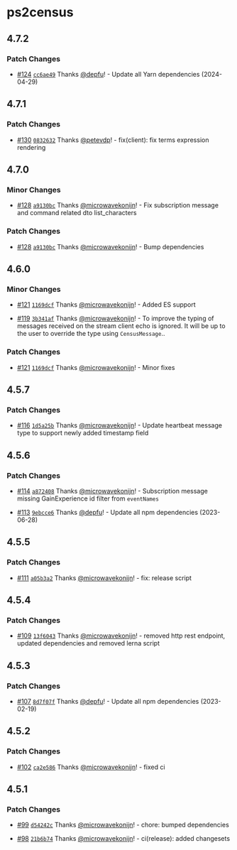 # ps2census

## 4.7.2

### Patch Changes

- [#124](https://github.com/microwavekonijn/ps2census/pull/124) [`cc6ae49`](https://github.com/microwavekonijn/ps2census/commit/cc6ae4941fed3185533f0b21e91020ae07795f48) Thanks [@depfu](https://github.com/apps/depfu)! - Update all Yarn dependencies (2024-04-29)

## 4.7.1

### Patch Changes

- [#130](https://github.com/microwavekonijn/ps2census/pull/130) [`0832632`](https://github.com/microwavekonijn/ps2census/commit/08326320b9f9e4d37cd3cb1b8edab0109c4299c5) Thanks [@petevdp](https://github.com/petevdp)! - fix(client): fix terms expression rendering

## 4.7.0

### Minor Changes

- [#128](https://github.com/microwavekonijn/ps2census/pull/128) [`a9130bc`](https://github.com/microwavekonijn/ps2census/commit/a9130bc96b0502de31f4d1069864a5171613c874) Thanks [@microwavekonijn](https://github.com/microwavekonijn)! - Fix subscription message and command related dto list_characters

### Patch Changes

- [#128](https://github.com/microwavekonijn/ps2census/pull/128) [`a9130bc`](https://github.com/microwavekonijn/ps2census/commit/a9130bc96b0502de31f4d1069864a5171613c874) Thanks [@microwavekonijn](https://github.com/microwavekonijn)! - Bump dependencies

## 4.6.0

### Minor Changes

- [#121](https://github.com/microwavekonijn/ps2census/pull/121) [`1169dcf`](https://github.com/microwavekonijn/ps2census/commit/1169dcfc594ad3f2de25d79724b80fbe6f54e7fd) Thanks [@microwavekonijn](https://github.com/microwavekonijn)! - Added ES support

- [#119](https://github.com/microwavekonijn/ps2census/pull/119) [`3b341af`](https://github.com/microwavekonijn/ps2census/commit/3b341af87d537db6a1a99c86f6ea9db0ebd6d4cc) Thanks [@microwavekonijn](https://github.com/microwavekonijn)! - To improve the typing of messages received on the stream client echo is ignored. It will be up to the user to override the type using `CensusMessage`..

### Patch Changes

- [#121](https://github.com/microwavekonijn/ps2census/pull/121) [`1169dcf`](https://github.com/microwavekonijn/ps2census/commit/1169dcfc594ad3f2de25d79724b80fbe6f54e7fd) Thanks [@microwavekonijn](https://github.com/microwavekonijn)! - Minor fixes

## 4.5.7

### Patch Changes

- [#116](https://github.com/microwavekonijn/ps2census/pull/116) [`1d5a25b`](https://github.com/microwavekonijn/ps2census/commit/1d5a25ba1f3bd14871623017fa18b76c1502ecb9) Thanks [@microwavekonijn](https://github.com/microwavekonijn)! - Update heartbeat message type to support newly added timestamp field

## 4.5.6

### Patch Changes

- [#114](https://github.com/microwavekonijn/ps2census/pull/114) [`a872408`](https://github.com/microwavekonijn/ps2census/commit/a87240816220d9d3c6ce0ab64ea8ad22552e5fb2) Thanks [@microwavekonijn](https://github.com/microwavekonijn)! - Subscription message missing GainExperience id filter from `eventNames`

- [#113](https://github.com/microwavekonijn/ps2census/pull/113) [`9ebcce6`](https://github.com/microwavekonijn/ps2census/commit/9ebcce664d003b28621698ad058a3de781ba6289) Thanks [@depfu](https://github.com/apps/depfu)! - Update all npm dependencies (2023-06-28)

## 4.5.5

### Patch Changes

- [#111](https://github.com/microwavekonijn/ps2census/pull/111) [`a05b3a2`](https://github.com/microwavekonijn/ps2census/commit/a05b3a2d660368f11b0c141904498975a95ba7a0) Thanks [@microwavekonijn](https://github.com/microwavekonijn)! - fix: release script

## 4.5.4

### Patch Changes

- [#109](https://github.com/microwavekonijn/ps2census/pull/109) [`13f6043`](https://github.com/microwavekonijn/ps2census/commit/13f60434f525ca560590189d9add4d21c171110b) Thanks [@microwavekonijn](https://github.com/microwavekonijn)! - removed http rest endpoint, updated dependencies and removed lerna script

## 4.5.3

### Patch Changes

- [#107](https://github.com/microwavekonijn/ps2census/pull/107) [`8d7f07f`](https://github.com/microwavekonijn/ps2census/commit/8d7f07fcbe0659cadc525889094d69ea2b067742) Thanks [@depfu](https://github.com/apps/depfu)! - Update all npm dependencies (2023-02-19)

## 4.5.2

### Patch Changes

- [#102](https://github.com/microwavekonijn/ps2census/pull/102) [`ca2e586`](https://github.com/microwavekonijn/ps2census/commit/ca2e5866e6c690410f7b0710f05f1240dda794ec) Thanks [@microwavekonijn](https://github.com/microwavekonijn)! - fixed ci

## 4.5.1

### Patch Changes

- [#99](https://github.com/microwavekonijn/ps2census/pull/99) [`d54242c`](https://github.com/microwavekonijn/ps2census/commit/d54242ca0f4eea70ff4b4dd6b7e0796c89664e8f) Thanks [@microwavekonijn](https://github.com/microwavekonijn)! - chore: bumped dependencies

- [#98](https://github.com/microwavekonijn/ps2census/pull/98) [`21b6b74`](https://github.com/microwavekonijn/ps2census/commit/21b6b747b827d13c1017a70fcdb98545a61a2728) Thanks [@microwavekonijn](https://github.com/microwavekonijn)! - ci(release): added changesets
